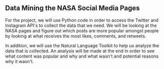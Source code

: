 ## Data Mining the NASA Social Media Pages

For the project, we will use Python code in order to access the Twitter and Instagram API's to collect the data that we need. We will be looking at the NASA pages and figure out which posts are more popular amongst people by looking at what receives the most likes, comments, and retweets.

In addition, we will use the Natural Language Toolkit to help us analyze the data that is collected. An analysis will be made at the end in order to see what content was popular and why and what wasn't and potential reasons why it wasn't.
